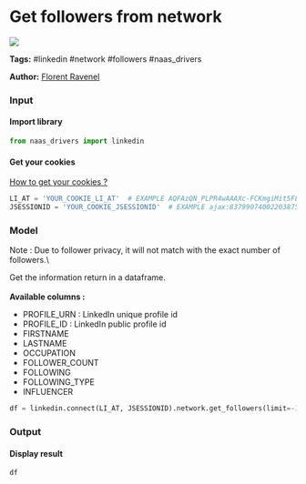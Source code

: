 # Get followers from network

[![](https://naasai-public.s3.eu-west-3.amazonaws.com/open\_in\_naas.svg)](https://app.naas.ai/user-redirect/naas/downloader?url=https://raw.githubusercontent.com/jupyter-naas/awesome-notebooks/master/LinkedIn/LinkedIn\_Get\_followers\_from\_network.ipynb)

**Tags:** #linkedin #network #followers #naas\_drivers

**Author:** [Florent Ravenel](https://www.linkedin.com/in/florent-ravenel/)

### Input

#### Import library

```python
from naas_drivers import linkedin
```

#### Get your cookies

[How to get your cookies ?](https://www.notion.so/LinkedIn-driver-Get-your-cookies-d20a8e7e508e42af8a5b52e33f3dba75)

```python
LI_AT = 'YOUR_COOKIE_LI_AT'  # EXAMPLE AQFAzQN_PLPR4wAAAXc-FCKmgiMit5FLdY1af3-2
JSESSIONID = 'YOUR_COOKIE_JSESSIONID'  # EXAMPLE ajax:8379907400220387585
```

### Model

Note : Due to follower privacy, it will not match with the exact number of followers.\


Get the information return in a dataframe.\
\
**Available columns :**

* PROFILE\_URN : LinkedIn unique profile id
* PROFILE\_ID : LinkedIn public profile id
* FIRSTNAME
* LASTNAME
* OCCUPATION
* FOLLOWER\_COUNT
* FOLLOWING
* FOLLOWING\_TYPE
* INFLUENCER

```python
df = linkedin.connect(LI_AT, JSESSIONID).network.get_followers(limit=-1)
```

### Output

#### Display result

```python
df
```
